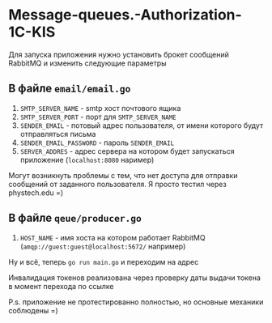 # Message-queues.-Authorization-1C-KIS
Для запуска приложения нужно установить брокет сообщений RabbitMQ и изменить следующие параметры

## В файле `email/email.go`
1. `SMTP_SERVER_NAME` - smtp хост почтового ящика
2. `SMTP_SERVER_PORT` - порт для `SMTP_SERVER_NAME`
3. `SENDER_EMAIL` - потовый адрес пользователя, от имени которого будут отправляться письма
4. `SENDER_EMAIL_PASSWORD` - пароль `SENDER_EMAIL`
5. `SERVER_ADDRES` - адрес сервера на котором будет запускаться приложение (`localhost:8080` наример)

Могут возникнуть проблемы с тем, что нет доступа для отправки сообщений от заданного пользователя. Я просто тестил через phystech.edu =)

## В файле `qeue/producer.go`
1. `HOST_NAME` - имя хоста на котором работает RabbitMQ (`amqp://guest:guest@localhost:5672/` например)

Ну и всё, теперь `go run main.go` и переходим на адрес

Инвалидация токенов реализована через проверку даты выдачи токена в момент перехода по ссылке

P.s. приложение не протестированно полностью, но основные механики соблюдены =)
